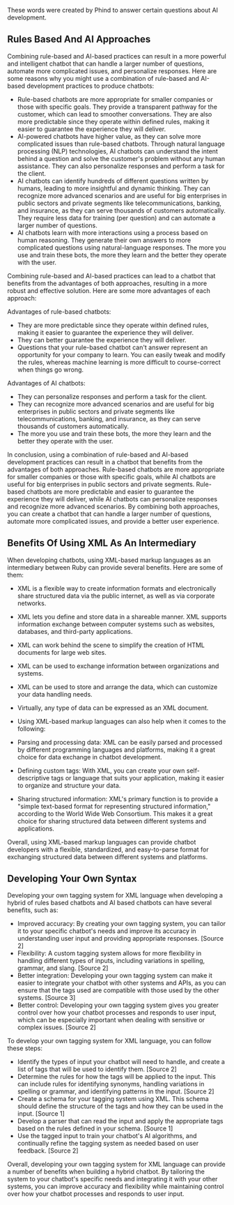 These words were created by Phind to answer certain questions about AI development.

## Rules Based And AI Approaches

Combining rule-based and AI-based practices can result in a more powerful and intelligent chatbot that can handle a larger number of questions, automate more complicated issues, and personalize responses. Here are some reasons why you might use a combination of rule-based and AI-based development practices to produce chatbots:

- Rule-based chatbots are more appropriate for smaller companies or those with specific goals. They provide a transparent pathway for the customer, which can lead to smoother conversations. They are also more predictable since they operate within defined rules, making it easier to guarantee the experience they will deliver.
- AI-powered chatbots have higher value, as they can solve more complicated issues than rule-based chatbots. Through natural language processing (NLP) technologies, AI chatbots can understand the intent behind a question and solve the customer's problem without any human assistance. They can also personalize responses and perform a task for the client.
- AI chatbots can identify hundreds of different questions written by humans, leading to more insightful and dynamic thinking. They can recognize more advanced scenarios and are useful for big enterprises in public sectors and private segments like telecommunications, banking, and insurance, as they can serve thousands of customers automatically. They require less data for training (per question) and can automate a larger number of questions.
- AI chatbots learn with more interactions using a process based on human reasoning. They generate their own answers to more complicated questions using natural-language responses. The more you use and train these bots, the more they learn and the better they operate with the user.

Combining rule-based and AI-based practices can lead to a chatbot that benefits from the advantages of both approaches, resulting in a more robust and effective solution. Here are some more advantages of each approach:

Advantages of rule-based chatbots:

- They are more predictable since they operate within defined rules, making it easier to guarantee the experience they will deliver.
- They can better guarantee the experience they will deliver.
- Questions that your rule-based chatbot can't answer represent an opportunity for your company to learn. You can easily tweak and modify the rules, whereas machine learning is more difficult to course-correct when things go wrong.

Advantages of AI chatbots:

- They can personalize responses and perform a task for the client.
- They can recognize more advanced scenarios and are useful for big enterprises in public sectors and private segments like telecommunications, banking, and insurance, as they can serve thousands of customers automatically.
- The more you use and train these bots, the more they learn and the better they operate with the user.

In conclusion, using a combination of rule-based and AI-based development practices can result in a chatbot that benefits from the advantages of both approaches. Rule-based chatbots are more appropriate for smaller companies or those with specific goals, while AI chatbots are useful for big enterprises in public sectors and private segments. Rule-based chatbots are more predictable and easier to guarantee the experience they will deliver, while AI chatbots can personalize responses and recognize more advanced scenarios. By combining both approaches, you can create a chatbot that can handle a larger number of questions, automate more complicated issues, and provide a better user experience.

## Benefits Of Using XML As An Intermediary
When developing chatbots, using XML-based markup languages as an intermediary between Ruby can provide several benefits. Here are some of them:

* XML is a flexible way to create information formats and electronically share structured data via the public internet, as well as via corporate networks.<br />
* XML lets you define and store data in a shareable manner. XML supports information exchange between computer systems such as websites, databases, and third-party applications.<br />
* XML can work behind the scene to simplify the creation of HTML documents for large web sites.<br />
* XML can be used to exchange information between organizations and systems.<br />
* XML can be used to store and arrange the data, which can customize your data handling needs.<br />
* Virtually, any type of data can be expressed as an XML document.<br />
* Using XML-based markup languages can also help when it comes to the following:

* Parsing and processing data: XML can be easily parsed and processed by different programming languages and platforms, making it a great choice for data exchange in chatbot development.<br />
* Defining custom tags: With XML, you can create your own self-descriptive tags or language that suits your application, making it easier to organize and structure your data.<br />
* Sharing structured information: XML's primary function is to provide a "simple text-based format for representing structured information," according to the World Wide Web Consortium. This makes it a great choice for sharing structured data between different systems and applications.<br />

Overall, using XML-based markup languages can provide chatbot developers with a flexible, standardized, and easy-to-parse format for exchanging structured data between different systems and platforms.

## Developing Your Own Syntax
Developing your own tagging system for XML language when developing a hybrid of rules based chatbots and AI based chatbots can have several benefits, such as:

- Improved accuracy: By creating your own tagging system, you can tailor it to your specific chatbot's needs and improve its accuracy in understanding user input and providing appropriate responses. [Source 2]
- Flexibility: A custom tagging system allows for more flexibility in handling different types of inputs, including variations in spelling, grammar, and slang. [Source 2]
- Better integration: Developing your own tagging system can make it easier to integrate your chatbot with other systems and APIs, as you can ensure that the tags used are compatible with those used by the other systems. [Source 3]
- Better control: Developing your own tagging system gives you greater control over how your chatbot processes and responds to user input, which can be especially important when dealing with sensitive or complex issues. [Source 2]

To develop your own tagging system for XML language, you can follow these steps:

- Identify the types of input your chatbot will need to handle, and create a list of tags that will be used to identify them. [Source 2]
- Determine the rules for how the tags will be applied to the input. This can include rules for identifying synonyms, handling variations in spelling or grammar, and identifying patterns in the input. [Source 2]
- Create a schema for your tagging system using XML. This schema should define the structure of the tags and how they can be used in the input. [Source 1]
- Develop a parser that can read the input and apply the appropriate tags based on the rules defined in your schema. [Source 1]
- Use the tagged input to train your chatbot's AI algorithms, and continually refine the tagging system as needed based on user feedback. [Source 2]

Overall, developing your own tagging system for XML language can provide a number of benefits when building a hybrid chatbot. By tailoring the system to your chatbot's specific needs and integrating it with your other systems, you can improve accuracy and flexibility while maintaining control over how your chatbot processes and responds to user input.
